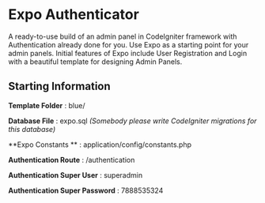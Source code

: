 # Expo Authenticator
A ready-to-use build of an admin panel in CodeIgniter framework with Authentication 
already done for you. Use Expo as a starting point for your admin panels. Initial 
features of Expo include User Registration and Login with a beautiful template for 
designing Admin Panels.


## Starting Information

**Template Folder** : blue/

**Database File** : expo.sql *(Somebody please write CodeIgniter migrations for this database)*

**Expo Constants ** : application/config/constants.php

**Authentication Route** : /authentication

**Authentication Super User** : superadmin

**Authentication Super Password** : 7888535324
